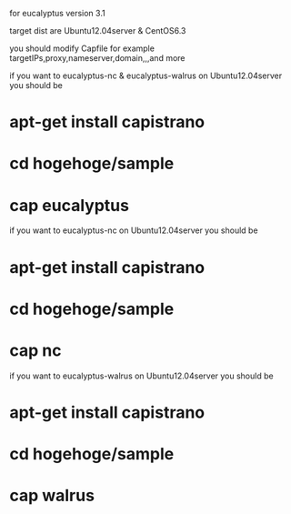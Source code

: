 for eucalyptus version 3.1

target dist are Ubuntu12.04server & CentOS6.3

you should modify Capfile
for example targetIPs,proxy,nameserver,domain,,,and more

if you want to eucalyptus-nc & eucalyptus-walrus on Ubuntu12.04server
you should be
# apt-get install capistrano
# cd hogehoge/sample
# cap eucalyptus


if you want to eucalyptus-nc on Ubuntu12.04server
you should be
# apt-get install capistrano
# cd hogehoge/sample
# cap nc


if you want to eucalyptus-walrus on Ubuntu12.04server
you should be
# apt-get install capistrano
# cd hogehoge/sample
# cap walrus
